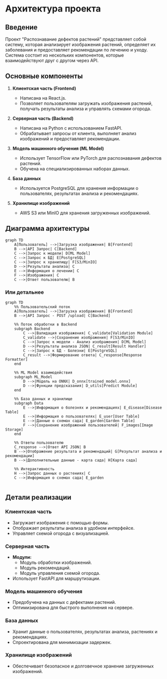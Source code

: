 # Архитектура проекта

## Введение
Проект "Распознавание дефектов растений" представляет собой систему, которая анализирует изображения растений, определяет их заболевания и предоставляет рекомендации по лечению и уходу. Система состоит из нескольких компонентов, которые взаимодействуют друг с другом через API.

## Основные компоненты

1. **Клиентская часть (Frontend)**
   - Написана на React.js.
   - Позволяет пользователям загружать изображения растений, получать результаты анализа и управлять схемами огорода.

2. **Серверная часть (Backend)**
   - Написана на Python с использованием FastAPI.
   - Обрабатывает запросы от клиента, выполняет анализ изображений и предоставляет рекомендации.

3. **Модель машинного обучения (ML Model)**
   - Использует TensorFlow или PyTorch для распознавания дефектов растений.
   - Обучена на специализированных наборах данных.

4. **База данных**
   - Используется PostgreSQL для хранения информации о пользователях, результатах анализа и рекомендациях.

5. **Хранилище изображений**
   - AWS S3 или MinIO для хранения загруженных изображений.

## Диаграмма архитектуры
```mermaid
graph TD
    A[Пользователь] -->|Загрузка изображения| B[Frontend]
    B -->|API Запрос| C[Backend]
    C -->|Запрос к модели| D[ML Model]
    C -->|Запрос к БД| E[PostgreSQL]
    C -->|Запрос к хранилищу| F[S3/MinIO]
    D -->|Результаты анализа| C
    E -->|Информация о лечении| C
    F -->|Изображения| C
    C -->|Ответ пользователю| B
```
### Или детальнее
```mermaid
graph TD
    %% Пользовательский поток
    A[Пользователь] -->|Загрузка изображения| B[Frontend]
    B -->|API Запрос - POST /upload| C[Backend]

    %% Поток обработки в Backend
    subgraph Backend
        C -->|Валидация изображения| C_validate[Validation Module]
        C_validate -->|Сохранение изображения| F[S3/MinIO]
        C -->|Запрос к модели - Анализ изображения| D[ML Model]
        D -->|Результаты анализа JSON| C_result[Result Handler]
        C -->|Запрос к БД - Болезни| E[PostgreSQL]
        C_result -->|Формирование ответа| C_response[Response Formatter]
    end

    %% ML Model взаимодействия
    subgraph ML_Model
        D -->|Модель на ONNX| D_onnx[trained_model.onnx]
        D -->|Функции предсказания| D_utils[Predict Module]
    end

    %% База данных и хранилище
    subgraph Data
        E -->|Информация о болезнях и рекомендациях| E_disease[Disease Table]
        E -->|Информация о пользователях| E_user[User Table]
        E -->|Данные о схемах сада| E_garden[Garden Table]
        F -->|Сохранение изображений пользователей| F_images[Image Storage]
    end

    %% Ответы пользователю
    C_response -->|Ответ API JSON| B
    B -->|Отображение результата и рекомендаций| G[Результат анализа и рекомендации]
    B -->|Дополнительные данные - карта сада| H[Карта сада]

    %% Интерактивность
    H -->|Запрос данных о растениях| C
    C -->|Информация о схемах сада| E_garden


```
## Детали реализации

### Клиентская часть
- Загружает изображения с помощью формы.
- Отображает результаты анализа в удобном интерфейсе.
- Управляет схемой огорода с визуализацией.

### Серверная часть
- **Модули:**
  - Модуль обработки изображений.
  - Модуль рекомендаций.
  - Модуль управления схемой огорода.
- Использует FastAPI для маршрутизации.

### Модель машинного обучения
- Предобучена на данных с дефектами растений.
- Оптимизирована для быстрого выполнения на сервере.

### База данных
- Хранит данные о пользователях, результатах анализа, растениях и рекомендациях.
- Спроектирована для минимизации задержек.

### Хранилище изображений
- Обеспечивает безопасное и долговечное хранение загруженных изображений.
